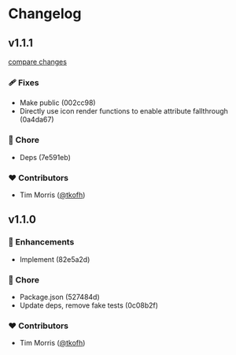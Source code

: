 # Changelog


## v1.1.1

[compare changes](https://undefined/undefined/compare/v1.1.0...v1.1.1)


### 🩹 Fixes

  - Make public (002cc98)
  - Directly use icon render functions to enable attribute fallthrough (0a4da67)

### 🏡 Chore

  - Deps (7e591eb)

### ❤️  Contributors

- Tim Morris ([@tkofh](http://github.com/tkofh))

## v1.1.0


### 🚀 Enhancements

  - Implement (82e5a2d)

### 🏡 Chore

  - Package.json (527484d)
  - Update deps, remove fake tests (0c08b2f)

### ❤️  Contributors

- Tim Morris ([@tkofh](http://github.com/tkofh))

